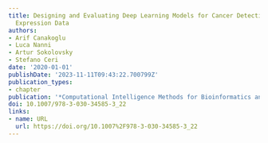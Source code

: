 ```yaml
---
title: Designing and Evaluating Deep Learning Models for Cancer Detection on Gene
  Expression Data
authors:
- Arif Canakoglu
- Luca Nanni
- Artur Sokolovsky
- Stefano Ceri
date: '2020-01-01'
publishDate: '2023-11-11T09:43:22.700799Z'
publication_types:
- chapter
publication: '*Computational Intelligence Methods for Bioinformatics and Biostatistics*'
doi: 10.1007/978-3-030-34585-3_22
links:
- name: URL
  url: https://doi.org/10.1007%2F978-3-030-34585-3_22
---
```

